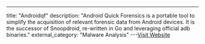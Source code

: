---
title: "Androidqf"
description: "Android Quick Forensics is a portable tool to simplify the acquisition of relevant forensic data from Android devices. It is the successor of Snoopdroid, re-written in Go and leveraging official adb binaries."
external_category: "Malware Analysis"
---[Visit Website](https://github.com/botherder/androidqf)

